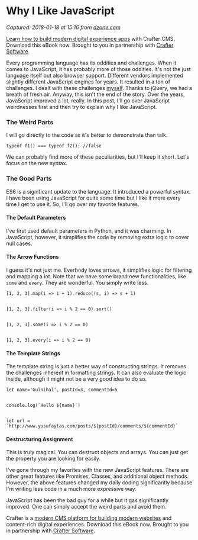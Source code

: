 # Why I Like JavaScript

_Captured: 2018-01-18 at 15:16 from [dzone.com](https://dzone.com/articles/why-i-like-javascript?edition=355097&utm_source=Zone%20Newsletter&utm_medium=email&utm_campaign=web%20dev%202018-01-18)_

[Learn how to build modern digital experience apps](https://dzone.com/go?i=190130&u=http%3A%2F%2Fwww.craftersoftware.com%2Fresources%2Flp%3Fid%3D%2Fmodern-web-dev-with-java%26t%3Deb) with Crafter CMS. Download this eBook now. Brought to you in partnership with [Crafter Software](https://dzone.com/go?i=190130&u=http%3A%2F%2Fwww.craftersoftware.com%2Fresources%2Flp%3Fid%3D%2Fmodern-web-dev-with-java%26t%3Deb).

Every programming language has its oddities and challenges. When it comes to JavaScript, it has probably more of those oddities. It's not the just language itself but also browser support. Different vendors implemented slightly different JavaScript engines for years. It resulted in a ton of challenges. I dealt with these challenges [myself](https://github.com/yusufaytas/upjs). Thanks to jQuery, we had a breath of fresh air. Anyway, this isn't the end of the story. Over the years, JavaScript improved a lot, really. In this post, I'll go over JavaScript weirdnesses first and then try to explain why I like JavaScript.

### The Weird Parts

I will go directly to the code as it's better to demonstrate than talk.
    
    
    typeof f1() === typeof f2(); //false

We can probably find more of these peculiarities, but I'll keep it short. Let's focus on the new syntax.

### The Good Parts

ES6 is a significant update to the language. It introduced a powerful syntax. I have been using JavaScript for quite some time but I like it more every time I get to use it. So, I'll go over my favorite features.

#### The Default Parameters

I've first used default parameters in Python, and it was charming. In JavaScript, however, it simplifies the code by removing extra logic to cover null cases.

#### The Arrow Functions

I guess it's not just me. Everbody loves arrows, it simplifies logic for filtering and mapping a lot. Note that we have some brand new functionalities, like `some` and `every`. They are wonderful. You simply write less.
    
    
    [1, 2, 3].map(i => i + 1).reduce((s, i) => s + i)
    
    
    [1, 2, 3].filter(i => i % 2 == 0).sort()
    
    
    [1, 2, 3].some(i => i % 2 == 0)
    
    
    [1, 2, 3].every(i => i % 2 == 0)

#### The Template Strings

The template string is just a better way of constructing strings. It removes the challenges inherent in formatting strings. It can also evaluate the logic inside, although it might not be a very good idea to do so.
    
    
    let name='Gulnihal', postId=3, commentId=5
    
    
    console.log(`Hello ${name}`)
    
    
    let url = `http://www.yusufaytas.com/posts/${postId}/comments/${commentId}`

#### Destructuring Assignment

This is truly magical. You can destruct objects and arrays. You can just get the property you are looking for easily.

I've gone through my favorites with the new JavaScript features. There are other great features like Promises, Classes, and additional object methods. However, the above features changed my daily coding significantly because I'm writing less code in a much more expressive way.

JavaScript has been the bad guy for a while but it gas significantly improved. One can simply accept the weird parts and avoid them.

Crafter is a [modern CMS platform for building modern websites](https://dzone.com/go?i=190131&u=http%3A%2F%2Fwww.craftersoftware.com%2Fresources%2Flp%3Fid%3D%2Fmodern-web-dev-with-java%26t%3Deb) and content-rich digital experiences. Download this eBook now. Brought to you in partnership with [Crafter Software](https://dzone.com/go?i=190131&u=http%3A%2F%2Fwww.craftersoftware.com%2Fresources%2Flp%3Fid%3D%2Fmodern-web-dev-with-java%26t%3Deb).
